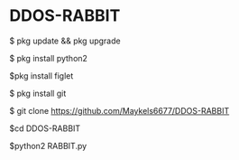 # DDOS-RABBIT

$ pkg update && pkg upgrade

$ pkg install python2

$pkg install figlet

$ pkg install git

$ git clone https://github.com/Maykels6677/DDOS-RABBIT

$cd DDOS-RABBIT

$python2 RABBIT.py


